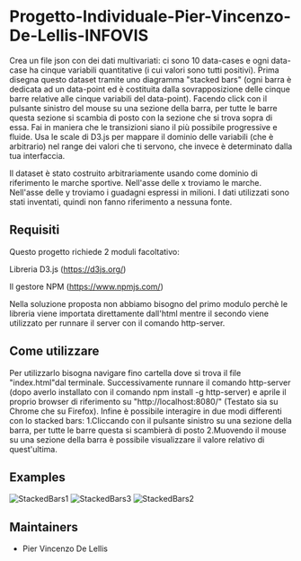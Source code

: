 # Progetto-Individuale-Pier-Vincenzo-De-Lellis-INFOVIS


Crea un file json con dei dati multivariati:
ci sono 10 data-cases e ogni data-case ha cinque variabili quantitative (i cui valori sono tutti positivi). 
Prima disegna questo dataset tramite uno diagramma "stacked bars" (ogni barra è dedicata ad un data-point ed è costituita dalla sovrapposizione delle cinque barre relative alle cinque variabili del data-point). 
Facendo click con il pulsante sinistro del mouse su una sezione della barra, per tutte le barre questa sezione si scambia di posto con la sezione che si trova sopra di essa. 
Fai in maniera che le transizioni siano il più possibile progressive e fluide.
Usa le scale di D3.js per mappare il dominio delle variabili (che è arbitrario) nel range dei valori che ti servono, che invece è determinato dalla tua interfaccia.

Il dataset è stato costruito arbitrariamente usando come dominio di riferimento le marche sportive.
Nell'asse delle x troviamo le marche.
Nell'asse delle y troviamo i guadagni espressi in milioni.
I dati utilizzati sono stati inventati, quindi non fanno riferimento a nessuna fonte.

Requisiti
------------
Questo progetto richiede 2 moduli facoltativo:

Libreria D3.js (https://d3js.org/)

Il gestore NPM (https://www.npmjs.com/)

Nella soluzione proposta non abbiamo bisogno del primo modulo perchè le libreria viene importata direttamente dall'html
mentre il secondo viene utilizzato per runnare il server con il comando http-server. 

Come utilizzare
------------
Per utilizzarlo bisogna navigare fino cartella dove si trova il file "index.html"dal terminale. Successivamente runnare il comando http-server (dopo averlo installato con il comando npm install -g http-server) e aprile il proprio browser di riferimento su "http://localhost:8080/" (Testato sia su Chrome che su Firefox).
Infine è possibile interagire in due modi differenti con lo stacked bars:
1.Cliccando con il pulsante sinistro su una sezione della barra, per tutte le barre questa si scambierà di posto
2.Muovendo il mouse su una sezione della barra è possibile visualizzare il valore relativo di quest'ultima.



Examples 
------------
![StackedBars1](https://user-images.githubusercontent.com/51997286/119980649-de580780-bfbc-11eb-8fb6-7b1b479584b1.png)
![StackedBars3](https://user-images.githubusercontent.com/51997286/119980714-f62f8b80-bfbc-11eb-81e4-f3fd5eecdf1e.png)
![StackedBars2](https://user-images.githubusercontent.com/51997286/119980699-ef087d80-bfbc-11eb-802f-56e1edde1376.png)



Maintainers
------------
- Pier Vincenzo De Lellis
